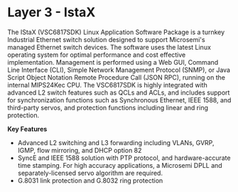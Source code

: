 # Layer 3 - IstaX

The IStaX \(VSC6817SDK\) Linux Application Software Package is a turnkey Industrial Ethernet switch solution designed to support Microsemi's managed Ethernet switch devices. The software uses the latest Linux operating system for optimal performance and cost effective implementation. Management is performed using a Web GUI, Command Line Interface \(CLI\), Simple Network Management Protocol \(SNMP\), or Java Script Object Notation Remote Procedure Call \(JSON RPC\), running on the internal MIPS24Kec CPU. The VSC6817SDK is highly integrated with advanced L2 switch features such as QCLs and ACLs, and includes support for synchronization functions such as Synchronous Ethernet, IEEE 1588, and third-party servos, and protection functions including linear and ring protection.

**Key Features**

* Advanced L2 switching and L3 forwarding including VLANs, GVRP, IGMP, flow mirroring, and DHCP option 82
* SyncE and IEEE 1588 solution with PTP protocol, and hardware-accurate time stamping. For high accuracy applications, a Microsemi DPLL and separately-licensed servo algorithm are required.
* G.8031 link protection and G.8032 ring protection

